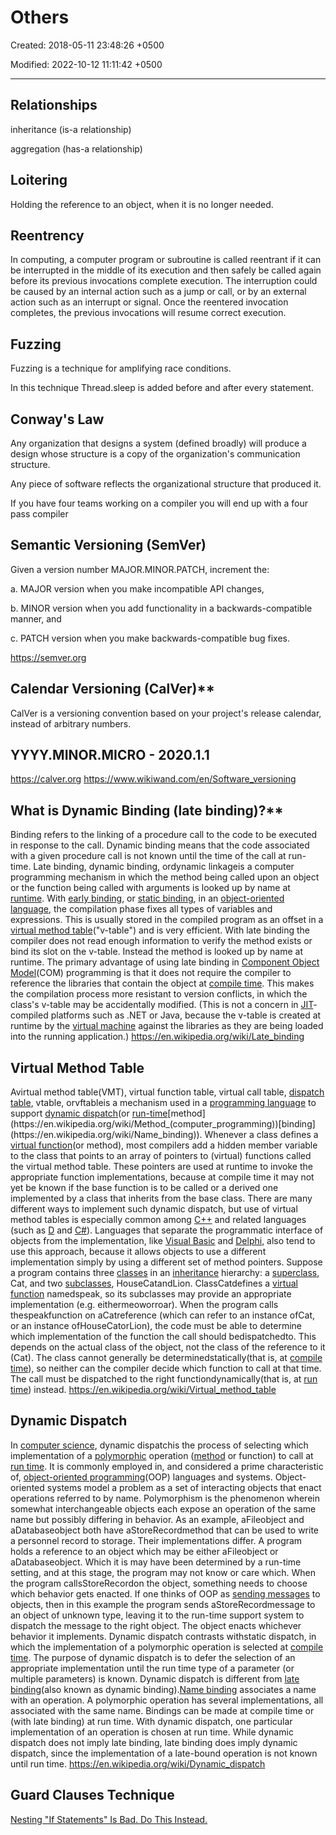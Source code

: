 # Others

Created: 2018-05-11 23:48:26 +0500

Modified: 2022-10-12 11:11:42 +0500

---

## Relationships

inheritance (is-a relationship)

aggregation (has-a relationship)

## Loitering

Holding the reference to an object, when it is no longer needed.

## Reentrency

In computing, a computer program or subroutine is called reentrant if it can be interrupted in the middle of its execution and then safely be called again before its previous invocations complete execution. The interruption could be caused by an internal action such as a jump or call, or by an external action such as an interrupt or signal. Once the reentered invocation completes, the previous invocations will resume correct execution.

## Fuzzing

Fuzzing is a technique for amplifying race conditions.

In this technique Thread.sleep is added before and after every statement.

## Conway's Law

Any organization that designs a system (defined broadly) will produce a design whose structure is a copy of the organization's communication structure.

Any piece of software reflects the organizational structure that produced it.

If you have four teams working on a compiler you will end up with a four pass compiler

## Semantic Versioning (SemVer)

Given a version number MAJOR.MINOR.PATCH, increment the:

a.  MAJOR version when you make incompatible API changes,

b.  MINOR version when you add functionality in a backwards-compatible manner, and

c.  PATCH version when you make backwards-compatible bug fixes.

<https://semver.org>

## Calendar Versioning (CalVer)**

CalVer is a versioning convention based on your project's release calendar, instead of arbitrary numbers.

## YYYY.MINOR.MICRO - 2020.1.1

<https://calver.org>
<https://www.wikiwand.com/en/Software_versioning>

## What is Dynamic Binding (late binding)?**

Binding refers to the linking of a procedure call to the code to be executed in response to the call. Dynamic binding means that the code associated with a given procedure call is not known until the time of the call at run-time.
Late binding, dynamic binding, ordynamic linkageis a computer programming mechanism in which the method being called upon an object or the function being called with arguments is looked up by name at [runtime](https://en.wikipedia.org/wiki/Run_time_(program_lifecycle_phase)).
With [early binding](https://en.wikipedia.org/wiki/Early_binding), or [static binding](https://en.wikipedia.org/wiki/Static_binding), in an [object-oriented language](https://en.wikipedia.org/wiki/Object-oriented_programming), the compilation phase fixes all types of variables and expressions. This is usually stored in the compiled program as an offset in a [virtual method table](https://en.wikipedia.org/wiki/Virtual_method_table)("v-table") and is very efficient. With late binding the compiler does not read enough information to verify the method exists or bind its slot on the v-table. Instead the method is looked up by name at runtime.
The primary advantage of using late binding in [Component Object Model](https://en.wikipedia.org/wiki/Component_Object_Model)(COM) programming is that it does not require the compiler to reference the libraries that contain the object at [compile time](https://en.wikipedia.org/wiki/Compile_time). This makes the compilation process more resistant to version conflicts, in which the class's v-table may be accidentally modified. (This is not a concern in [JIT](https://en.wikipedia.org/wiki/Just-in-time_compilation)-compiled platforms such as .NET or Java, because the v-table is created at runtime by the [virtual machine](https://en.wikipedia.org/wiki/Virtual_machine) against the libraries as they are being loaded into the running application.)
<https://en.wikipedia.org/wiki/Late_binding>

## Virtual Method Table

Avirtual method table(VMT), virtual function table, virtual call table, [dispatch table](https://en.wikipedia.org/wiki/Dispatch_table), vtable, orvftableis a mechanism used in a [programming language](https://en.wikipedia.org/wiki/Programming_language) to support [dynamic dispatch](https://en.wikipedia.org/wiki/Dynamic_dispatch)(or [run-time](https://en.wikipedia.org/wiki/Run_time_(program_lifecycle_phase))[method](https://en.wikipedia.org/wiki/Method_(computer_programming))[binding](https://en.wikipedia.org/wiki/Name_binding)).
Whenever a class defines a [virtual function](https://en.wikipedia.org/wiki/Virtual_function)(or method), most compilers add a hidden member variable to the class that points to an array of pointers to (virtual) functions called the virtual method table. These pointers are used at runtime to invoke the appropriate function implementations, because at compile time it may not yet be known if the base function is to be called or a derived one implemented by a class that inherits from the base class.
There are many different ways to implement such dynamic dispatch, but use of virtual method tables is especially common among [C++](https://en.wikipedia.org/wiki/C%2B%2B) and related languages (such as [D](https://en.wikipedia.org/wiki/D_(programming_language)) and [C#](https://en.wikipedia.org/wiki/C_Sharp_(programming_language))). Languages that separate the programmatic interface of objects from the implementation, like [Visual Basic](https://en.wikipedia.org/wiki/Visual_Basic) and [Delphi](https://en.wikipedia.org/wiki/Object_Pascal), also tend to use this approach, because it allows objects to use a different implementation simply by using a different set of method pointers.
Suppose a program contains three [classes](https://en.wikipedia.org/wiki/Class_(computer_programming)) in an [inheritance](https://en.wikipedia.org/wiki/Inheritance_(object-oriented_programming)) hierarchy: a [superclass](https://en.wikipedia.org/wiki/Superclass_(computer_science)), Cat, and two [subclasses](https://en.wikipedia.org/wiki/Subclass_(computer_science)), HouseCatandLion. ClassCatdefines a [virtual function](https://en.wikipedia.org/wiki/Virtual_function) namedspeak, so its subclasses may provide an appropriate implementation (e.g. eithermeoworroar). When the program calls thespeakfunction on aCatreference (which can refer to an instance ofCat, or an instance ofHouseCatorLion), the code must be able to determine which implementation of the function the call should bedispatchedto. This depends on the actual class of the object, not the class of the reference to it (Cat). The class cannot generally be determinedstatically(that is, at [compile time](https://en.wikipedia.org/wiki/Compile_time)), so neither can the compiler decide which function to call at that time. The call must be dispatched to the right functiondynamically(that is, at [run time](https://en.wikipedia.org/wiki/Run_time_(program_lifecycle_phase))) instead.
<https://en.wikipedia.org/wiki/Virtual_method_table>

## Dynamic Dispatch

In [computer science](https://en.wikipedia.org/wiki/Computer_science), dynamic dispatchis the process of selecting which implementation of a [polymorphic](https://en.wikipedia.org/wiki/Polymorphism_(computer_science)) operation ([method](https://en.wikipedia.org/wiki/Method_(computer_programming)) or function) to call at [run time](https://en.wikipedia.org/wiki/Run_time_(program_lifecycle_phase)). It is commonly employed in, and considered a prime characteristic of, [object-oriented programming](https://en.wikipedia.org/wiki/Object-oriented_programming)(OOP) languages and systems.
Object-oriented systems model a problem as a set of interacting objects that enact operations referred to by name. Polymorphism is the phenomenon wherein somewhat interchangeable objects each expose an operation of the same name but possibly differing in behavior. As an example, aFileobject and aDatabaseobject both have aStoreRecordmethod that can be used to write a personnel record to storage. Their implementations differ. A program holds a reference to an object which may be either aFileobject or aDatabaseobject. Which it is may have been determined by a run-time setting, and at this stage, the program may not know or care which. When the program callsStoreRecordon the object, something needs to choose which behavior gets enacted. If one thinks of OOP as [sending messages](https://en.wikipedia.org/wiki/Message_passing) to objects, then in this example the program sends aStoreRecordmessage to an object of unknown type, leaving it to the run-time support system to dispatch the message to the right object. The object enacts whichever behavior it implements.
Dynamic dispatch contrasts withstatic dispatch, in which the implementation of a polymorphic operation is selected at [compile time](https://en.wikipedia.org/wiki/Compile_time). The purpose of dynamic dispatch is to defer the selection of an appropriate implementation until the run time type of a parameter (or multiple parameters) is known.
Dynamic dispatch is different from [late binding](https://en.wikipedia.org/wiki/Late_binding)(also known as dynamic binding).[Name binding](https://en.wikipedia.org/wiki/Name_binding) associates a name with an operation. A polymorphic operation has several implementations, all associated with the same name. Bindings can be made at compile time or (with late binding) at run time. With dynamic dispatch, one particular implementation of an operation is chosen at run time. While dynamic dispatch does not imply late binding, late binding does imply dynamic dispatch, since the implementation of a late-bound operation is not known until run time.
<https://en.wikipedia.org/wiki/Dynamic_dispatch>

## Guard Clauses Technique

[Nesting "If Statements" Is Bad. Do This Instead.](https://www.youtube.com/shorts/Zmx0Ou5TNJs)
